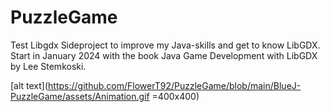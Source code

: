 # PuzzleGame
Test Libgdx
Sideproject to improve my Java-skills and get to know LibGDX.
Start in January 2024 with the book Java Game Development with LibGDX by Lee Stemkoski.

[alt text](https://github.com/FlowerT92/PuzzleGame/blob/main/BlueJ-PuzzleGame/assets/Animation.gif =400x400)
